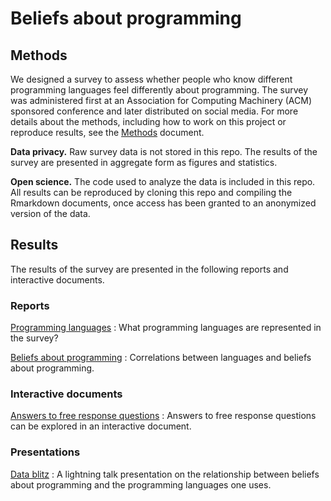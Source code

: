 # Beliefs about programming

## Methods

We designed a survey to assess whether people who know different programming
languages feel differently about programming. The survey was administered first
at an Association for Computing Machinery (ACM) sponsored conference and later
distributed on social media. For more details about the methods, including
how to work on this project or reproduce results, see the [Methods](docs/methods.md)
document.

**Data privacy.** Raw survey data is not stored in this repo. The results of the
survey are presented in aggregate form as figures and statistics.

**Open science.** The code used to analyze the data is included in this repo.
All results can be reproduced by cloning this repo and compiling the Rmarkdown
documents, once access has been granted to an anonymized version of the data.

## Results

The results of the survey are presented in the following
reports and interactive documents.

### Reports

[Programming languages](docs/languages.md)
:   What programming languages are represented in the survey?

[Beliefs about programming](docs/beliefs.md)
:   Correlations between languages and beliefs about programming.

### Interactive documents

[Answers to free response questions](docs/free-responses.Rmd)
:   Answers to free response questions can be explored in an interactive document.

### Presentations

[Data blitz](docs/data-blitz.pdf)
:   A lightning talk presentation on the relationship between beliefs about
    programming and the programming languages one uses.
